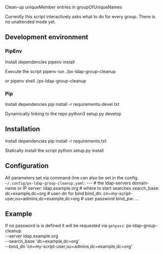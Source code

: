 
Clean-up uniqueMember entries in groupOfUniqueNames

Currently this script interactively asks what to do for every group.
There is no unattended mode yet.

## Development environment

### PipEnv

Install dependencies
    pipenv install

Execute the script
    pipenv run ./px-ldap-group-cleanup

or
    pipenv shell
    ./px-ldap-group-cleanup


### Pip

Install dependencies
    pip install -r requirements-devel.txt

Dynamically linking to the repo
    python3 setup.py develop


## Installation

Install dependencies
    pip install -r requirements.txt

Statically install the script
    python setup.py install


## Configuration

All parameters set via command-line can also be set in the config.
`~/.config/px-ldap-group-cleanup.yaml`:
    ---
    # the ldap-servers domain-name or IP
    server: ldap.example.org
    # where to start searches
    search_base: dc=example,dc=org
    # user-dn for bind
    bind_dn: cn=my-script-user,ou=admins,dc=example,dc=org
    # user password
    bind_pw: <better-use-stdin>
    ...

## Example

If no password is is defined it will be requested via `getpass`:
    px-ldap-group-cleanup \
      --server ldap.example.org \
      --search_base 'dc=example,dc=org' \
      --bind_dn 'cn=my-script-user,ou=admins,dc=example,dc=org'
